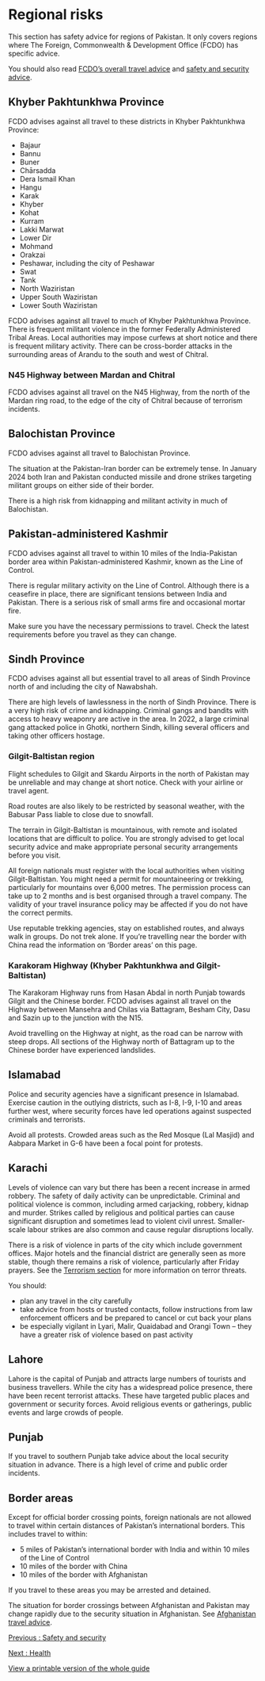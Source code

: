 # Regional risks

This section has safety advice for regions of Pakistan. It only covers regions where The Foreign, Commonwealth & Development Office (FCDO) has specific advice.

You should also read [FCDO’s overall travel advice](/foreign-travel-advice/pakistan/warnings-and-insurance) and [safety and security advice](/foreign-travel-advice/pakistan/safety-and-security).

## Khyber Pakhtunkhwa Province

FCDO advises against all travel to these districts in Khyber Pakhtunkhwa Province:

* Bajaur
* Bannu
* Buner
* Chārsadda
* Dera Ismail Khan
* Hangu
* Karak
* Khyber
* Kohat
* Kurram
* Lakki Marwat
* Lower Dir
* Mohmand
* Orakzai
* Peshawar, including the city of Peshawar
* Swat
* Tank
* North Waziristan
* Upper South Waziristan
* Lower South Waziristan

FCDO advises against all travel to much of Khyber Pakhtunkhwa Province. There is frequent militant violence in the former Federally Administered Tribal Areas. Local authorities may impose curfews at short notice and there is frequent military activity. There can be cross-border attacks in the surrounding areas of Arandu to the south and west of Chitral.

### N45 Highway between Mardan and Chitral

FCDO advises against all travel on the N45 Highway, from the north of the Mardan ring road, to the edge of the city of Chitral because of terrorism incidents.

## Balochistan Province

FCDO advises against all travel to Balochistan Province.

The situation at the Pakistan-Iran border can be extremely tense. In January 2024 both Iran and Pakistan conducted missile and drone strikes targeting militant groups on either side of their border.

There is a high risk from kidnapping and militant activity in much of Balochistan.

## Pakistan-administered Kashmir

FCDO advises against all travel to within 10 miles of the India-Pakistan border area within Pakistan-administered Kashmir, known as the Line of Control.

There is regular military activity on the Line of Control. Although there is a ceasefire in place, there are significant tensions between India and Pakistan. There is a serious risk of small arms fire and occasional mortar fire.

Make sure you have the necessary permissions to travel. Check the latest requirements before you travel as they can change.

## Sindh Province

FCDO advises against all but essential travel to all areas of Sindh Province north of and including the city of Nawabshah.

There are high levels of lawlessness in the north of Sindh Province. There is a very high risk of crime and kidnapping. Criminal gangs and bandits with access to heavy weaponry are active in the area. In 2022, a large criminal gang attacked police in Ghotki, northern Sindh, killing several officers and taking other officers hostage.

### Gilgit-Baltistan region

Flight schedules to Gilgit and Skardu Airports in the north of Pakistan may be unreliable and may change at short notice. Check with your airline or travel agent.

Road routes are also likely to be restricted by seasonal weather, with the Babusar Pass liable to close due to snowfall.

The terrain in Gilgit-Baltistan is mountainous, with remote and isolated locations that are difficult to police. You are strongly advised to get local security advice and make appropriate personal security arrangements before you visit.

All foreign nationals must register with the local authorities when visiting Gilgit-Baltistan. You might need a permit for mountaineering or trekking, particularly for mountains over 6,000 metres. The permission process can take up to 2 months and is best organised through a travel company. The validity of your travel insurance policy may be affected if you do not have the correct permits.

Use reputable trekking agencies, stay on established routes, and always walk in groups. Do not trek alone. If you’re travelling near the border with China read the information on ‘Border areas’ on this page.

### Karakoram Highway (Khyber Pakhtunkhwa and Gilgit-Baltistan)

The Karakoram Highway runs from Hasan Abdal in north Punjab towards Gilgit and the Chinese border. FCDO advises against all travel on the Highway between Mansehra and Chilas via Battagram, Besham City, Dasu and Sazin up to the junction with the N15.

Avoid travelling on the Highway at night, as the road can be narrow with steep drops. All sections of the Highway north of Battagram up to the Chinese border have experienced landslides.

## Islamabad

Police and security agencies have a significant presence in Islamabad. Exercise caution in the outlying districts, such as I-8, I-9, I-10 and areas further west, where security forces have led operations against suspected criminals and terrorists.

Avoid all protests. Crowded areas such as the Red Mosque (Lal Masjid) and Aabpara Market in G-6 have been a focal point for protests.

## Karachi

Levels of violence can vary but there has been a recent increase in armed robbery. The safety of daily activity can be unpredictable. Criminal and political violence is common, including armed carjacking, robbery, kidnap and murder. Strikes called by religious and political parties can cause significant disruption and sometimes lead to violent civil unrest. Smaller-scale labour strikes are also common and cause regular disruptions locally.

There is a risk of violence in parts of the city which include government offices. Major hotels and the financial district are generally seen as more stable, though there remains a risk of violence, particularly after Friday prayers. See the [Terrorism section](https://www.gov.uk/foreign-travel-advice/pakistan/safety-and-security#terrorism) for more information on terror threats.

You should:

* plan any travel in the city carefully
* take advice from hosts or trusted contacts, follow instructions from law enforcement officers and be prepared to cancel or cut back your plans
* be especially vigilant in Lyari, Malir, Quaidabad and Orangi Town – they have a greater risk of violence based on past activity

## Lahore

Lahore is the capital of Punjab and attracts large numbers of tourists and business travellers. While the city has a widespread police presence, there have been recent terrorist attacks. These have targeted public places and government or security forces. Avoid religious events or gatherings, public events and large crowds of people.

## Punjab

If you travel to southern Punjab take advice about the local security situation in advance. There is a high level of crime and public order incidents.

## Border areas

Except for official border crossing points, foreign nationals are not allowed to travel within certain distances of Pakistan’s international borders. This includes travel to within:

* 5 miles of Pakistan’s international border with India and within 10 miles of the Line of Control
* 10 miles of the border with China
* 10 miles of the border with Afghanistan

If you travel to these areas you may be arrested and detained.

The situation for border crossings between Afghanistan and Pakistan may change rapidly due to the security situation in Afghanistan. See [Afghanistan travel advice](/foreign-travel-advice/afghanistan).

[Previous
:
Safety and security](/foreign-travel-advice/pakistan/safety-and-security)

[Next
:
Health](/foreign-travel-advice/pakistan/health)

[View a printable version of the whole guide](/foreign-travel-advice/pakistan/print)